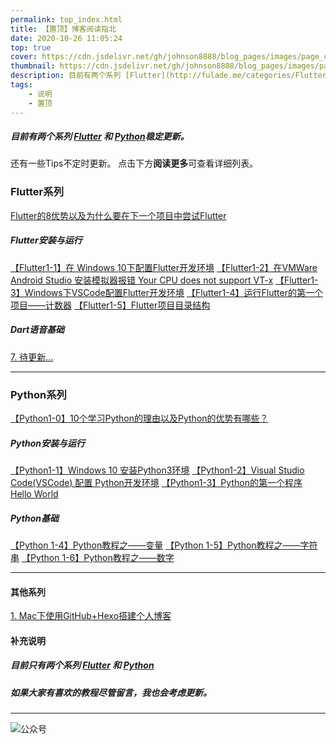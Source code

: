 ```yaml
---
permalink: top_index.html
title: 【置顶】博客阅读指北
date: 2020-10-26 11:05:24
top: true
cover: https://cdn.jsdelivr.net/gh/johnson8888/blog_pages/images/page_conver_guide.jpg
thumbnail: https://cdn.jsdelivr.net/gh/johnson8888/blog_pages/images/page_conver_guide.jpg
description: 目前有两个系列 [Flutter](http://fulade.me/categories/Flutter/) 和 [Python](http://fulade.me/categories/Python/)稳定更新。
tags:
    - 说明
    - 置顶
---
```




##### 目前有两个系列 [Flutter](http://fulade.me/categories/Flutter/) 和 [Python](http://fulade.me/categories/Python/)稳定更新。
还有一些Tips不定时更新。
点击下方**阅读更多**可查看详细列表。
<!--more-->
### **Flutter系列**
[Flutter的8优势以及为什么要在下一个项目中尝试Flutter](http://fulade.me/why-flutter-1-1.html)
##### **Flutter安装与运行**
[【Flutter1-1】在 Windows 10下配置Flutter开发环境](http://fulade.me/windows-install-flutter.html)
[【Flutter1-2】在VMWare Android Studio 安装模拟器报错 Your CPU does not support VT-x](http://fulade.me/not-support-vt-x.html)
[【Flutter1-3】Windows下VSCode配置Flutter开发环境](http://fulade.me/windows-vscode-flutter-1-4.html)
[【Flutter1-4】运行Flutter的第一个项目——计数器](http://fulade.me/flutter-hello-word-1-5.html)
[【Flutter1-5】Flutter项目目录结构](http://fulade.me/flutter-project-files-1-6.html)
##### **Dart语音基础**
[7. 待更新...]()

***
### **Python系列**
[【Python1-0】10个学习Python的理由以及Python的优势有哪些？](http://fulade.me/reason-learn-python-1-0.html)
##### **Python安装与运行**
[【Python1-1】Windows 10 安装Python3环境](http://fulade.me/windows-install-python-1-1.html)
[【Python1-2】Visual Studio Code(VSCode) 配置 Python开发环境](http://fulade.me/vscode-install-python-1-2.html)
[【Python1-3】Python的第一个程序 Hello World](http://fulade.me/python-run-helloword-1-3.html)
##### **Python基础**
[【Python 1-4】Python教程之——变量](http://fulade.me/python-variable-1-4.html)
[【Python 1-5】Python教程之——字符串](http://fulade.me/python-string-1-5.html)
[【Python 1-6】Python教程之——数字](http://fulade.me/python-number-1-6.html)
***
#### **其他系列**
[1. Mac下使用GitHub+Hexo搭建个人博客](http://fulade.me/how-to-set-up-hexo-blog.html)

#### **补充说明**
##### 目前只有两个系列 [Flutter](http://fulade.me/categories/Flutter/) 和 [Python](http://fulade.me/categories/Python/)
##### 如果大家有喜欢的教程尽管留言，我也会考虑更新。

***
![公众号](https://cdn.jsdelivr.net/gh/johnson8888/blog_pages/images/page_footer.jpg)